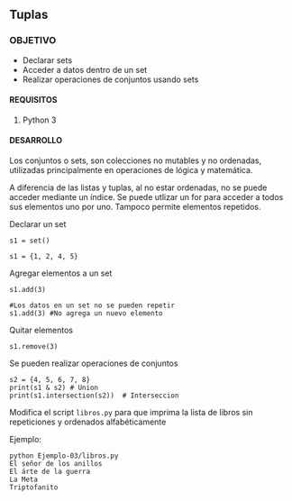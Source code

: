 ## Tuplas

### OBJETIVO

- Declarar sets
- Acceder a datos dentro de un set
- Realizar operaciones de conjuntos usando sets

#### REQUISITOS

1. Python 3

#### DESARROLLO

Los conjuntos o sets, son colecciones no mutables y no ordenadas, utilizadas principalmente en operaciones de lógica y matemática.

A diferencia de las listas y tuplas, al no estar ordenadas, no se puede acceder mediante un índice. Se puede utlizar un for para acceder a todos sus elementos uno por uno. Tampoco permite elementos repetidos.

 Declarar un set 
```
s1 = set()

s1 = {1, 2, 4, 5}
```
Agregar elementos a un set
```
s1.add(3)  

#Los datos en un set no se pueden repetir
s1.add(3) #No agrega un nuevo elemento
```

Quitar elementos
```
s1.remove(3)  
```
Se pueden realizar operaciones de conjuntos
```
s2 = {4, 5, 6, 7, 8}
print(s1 & s2) # Union 
print(s1.intersection(s2))  # Interseccion
```

Modifica el script `libros.py` para que imprima la lista de libros sin repeticiones y ordenados alfabéticamente

Ejemplo:

```
python Ejemplo-03/libros.py 
El señor de los anillos
El árte de la guerra
La Meta
Triptofanito
```
